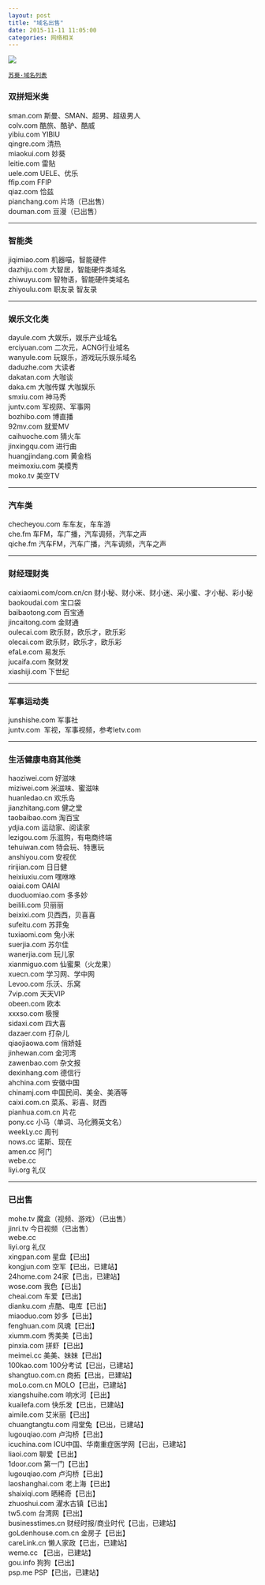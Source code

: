 ```yaml
---
layout: post
title: "域名出售"
date: 2015-11-11 11:05:00  
categories: 网络相关
---
```

  
![](https://i.imgur.com/QmkCUMF.jpg)  



[`苏葵·域名列表`](http://sukui.com "苏葵·域名列表")     
  
### 双拼短米类   
sman.com 斯曼、SMAN、超男、超级男人  
colv.com 酷旅、酷驴、酷威  
yibiu.com YIBIU  
qingre.com 清热  
miaokui.com 妙葵  
leitie.com 雷贴  
uele.com UELE、优乐   
ffip.com FFIP  
qiaz.com 恰兹  
pianchang.com 片场（已出售）  
douman.com 豆漫（已出售）  

----------
  
### 智能类  
jiqimiao.com 机器喵，智能硬件  
dazhiju.com 大智居，智能硬件类域名  
zhiwuyu.com 智物语，智能硬件类域名  
zhiyoulu.com 职友录 智友录  

----------
  
### 娱乐文化类  
dayule.com 大娱乐，娱乐产业域名  
erciyuan.com 二次元，ACNG行业域名  
wanyule.com 玩娱乐，游戏玩乐娱乐域名  
daduzhe.com 大读者  
dakatan.com 大咖谈  
daka.cm 大咖传媒 大咖娱乐  
smxiu.com 神马秀  
juntv.com 军视网、军事网  
bozhibo.com 博直播  
92mv.com 就爱MV  
caihuoche.com 猜火车  
jinxingqu.com 进行曲  
huangjindang.com 黄金档  
meimoxiu.com 美模秀  
moko.tv 美空TV  

----------
  
### 汽车类 
checheyou.com 车车友，车车游  
che.fm 车FM，车广播，汽车调频，汽车之声  
qiche.fm 汽车FM，汽车广播，汽车调频，汽车之声    

----------
  
### 财经理财类  
caixiaomi.com/com.cn/cn 财小秘、财小米、财小迷、采小蜜、才小秘、彩小秘  
baokoudai.com 宝口袋  
baibaotong.com 百宝通  
jincaitong.com 金财通  
oulecai.com 欧乐财，欧乐才，欧乐彩  
olecai.com 欧乐财，欧乐才，欧乐彩  
efaLe.com 易发乐  
jucaifa.com 聚财发  
xiashiji.com 下世纪    

----------
  
### 军事运动类   
junshishe.com 军事社  
juntv.com  军视，军事视频，参考letv.com    

----------
  
### 生活健康电商其他类   
haoziwei.com 好滋味  
miziwei.com 米滋味、蜜滋味  
huanledao.cn 欢乐岛  
jianzhitang.com 健之堂  
taobaibao.com 淘百宝  
ydjia.com 运动家、阅读家  
lezigou.com 乐滋购，有电商终端  
tehuiwan.com 特会玩、特惠玩  
anshiyou.com 安视优  
ririjian.com 日日健   
heixiuxiu.com 嘿咻咻  
oaiai.com OAIAI  
duoduomiao.com 多多妙  
beilili.com 贝丽丽  
beixixi.com 贝西西，贝喜喜  
sufeitu.com 苏菲兔  
tuxiaomi.com 兔小米  
suerjia.com 苏尔佳  
wanerjia.com 玩儿家  
xianmiguo.com 仙蜜果（火龙果）  
xuecn.com 学习网、学中网  
Levoo.com 乐沃、乐窝  
7vip.com 天天VIP  
obeen.com 欧本  
xxxso.com 极搜  
sidaxi.com 四大喜  
dazaer.com 打杂儿  
qiaojiaowa.com 俏娇娃  
jinhewan.com 金河湾  
zawenbao.com 杂文报  
dexinhang.com 德信行  
ahchina.com 安徽中国  
chinamj.com 中国民间、美金、美酒等  
caixi.com.cn 菜系、彩喜、财西  
pianhua.com.cn 片花  
pony.cc 小马（单词、马化腾英文名）  
weekLy.cc 周刊  
nows.cc 诺斯、现在  
amen.cc 阿门  
webe.cc  
liyi.org 礼仪      

----------
  
### 已出售  
mohe.tv 魔盒（视频、游戏）（已出售）  
jinri.tv 今日视频（已出售）  
webe.cc  
liyi.org 礼仪  
xingpan.com 星盘【已出】  
kongjun.com 空军【已出，已建站】  
24home.com 24家【已出，已建站】  
wose.com 我色【已出】  
cheai.com 车爱【已出】  
dianku.com 点酷、电库【已出】  
miaoduo.com 妙多【已出】  
fenghuan.com 风魂【已出】  
xiumm.com 秀美美【已出】  
pinxia.com 拼虾【已出】  
meimei.cc 美美、妹妹【已出】  
100kao.com 100分考试【已出，已建站】  
shangtuo.com.cn 商拓【已出，已建站】  
moLo.com.cn MOLO【已出，已建站】  
xiangshuihe.com 响水河【已出】  
kuailefa.com 快乐发【已出，已建站】  
aimile.com 艾米丽【已出】  
chuangtangtu.com 闯堂兔【已出，已建站】  
lugouqiao.com 卢沟桥【已出】  
icuchina.com ICU中国、华南重症医学网【已出，已建站】  
liaoi.com 聊爱【已出】  
1door.com 第一门【已出】  
lugouqiao.com 卢沟桥【已出】  
laoshanghai.com 老上海【已出】  
shaixiqi.com 晒稀奇【已出】  
zhuoshui.com 濯水古镇【已出】  
tw5.com 台湾网【已出】  
businesstimes.cn 财经时报/商业时代【已出，已建站】  
goLdenhouse.com.cn 金房子【已出】  
careLink.cn 懒人家政【已出，已建站】  
weme.cc 【已出，已建站】  
gou.info 狗狗【已出】  
psp.me PSP【已出，已建站】
